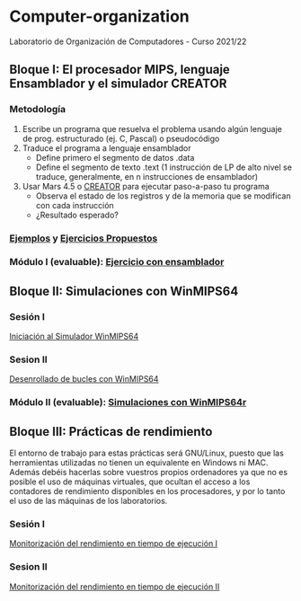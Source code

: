 # Computer-organization
Laboratorio de Organización de Computadores - Curso 2021/22
## Bloque I: El procesador MIPS, lenguaje Ensamblador y el simulador CREATOR
### Metodología
1. Escribe un programa que resuelva el problema usando algún lenguaje de prog. estructurado (ej. C, Pascal) o pseudocódigo
2. Traduce el programa a lenguaje ensamblador
    - Define primero el segmento de datos .data
    - Define el segmento de texto .text (1 instrucción de LP de alto nivel se traduce, generalmente, en n instrucciones de ensamblador)
3. Usar Mars 4.5 o [CREATOR](https://creatorsim.github.io/) para ejecutar paso-a-paso tu programa
    - Observa el estado de los registros y de la memoria que se modifican con cada instrucción
    - ¿Resultado esperado?
### [Ejemplos](/Bloque%20I/Ejemplos/Ejemplos.md) y [Ejercicios Propuestos](/Bloque%20I/Ejercicios%20propuestos/Propuesto%201/propuesto_1.md)

### Módulo I (evaluable): [Ejercicio con ensamblador](/Bloque%20I/modulo1/modulo1.md)

## Bloque II: Simulaciones con WinMIPS64

### Sesión I
[Iniciación al Simulador WinMIPS64](./Bloque%20II/Sesion%20I/SesionI.md)

### Sesion II

[Desenrollado de bucles con WinMIPS64](./Bloque%20II/Sesion%20II/SesionII.md)

### Módulo II (evaluable): [Simulaciones con WinMIPS64r](/Bloque%20II/modulo2/modulo2.md)

## Bloque III: Prácticas de rendimiento

El entorno de trabajo para estas prácticas será GNU/Linux, puesto que las herramientas utilizadas no tienen un equivalente en Windows ni MAC. Además debéis hacerlas sobre vuestros propios ordenadores ya que no es posible el uso de máquinas virtuales, que ocultan el acceso a los contadores de rendimiento disponibles en los procesadores, y por lo tanto el uso de las máquinas de los laboratorios.

### Sesión I
[Monitorización del rendimiento en tiempo de ejecución I](./Bloque%20III/Sesion%20I/SesionI.md)

### Sesion II

[Monitorización del rendimiento en tiempo de ejecución II](./Bloque%20III/Sesion%20II/SesionII.md)